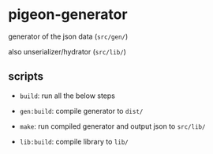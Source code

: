 # pigeon-generator

generator of the json data (`src/gen/`)

also unserializer/hydrator (`src/lib/`)

## scripts

- `build`: run all the below steps

- `gen:build`: compile generator to `dist/`
- `make`: run compiled generator and output json to `src/lib/`
- `lib:build`: compile library to `lib/`
